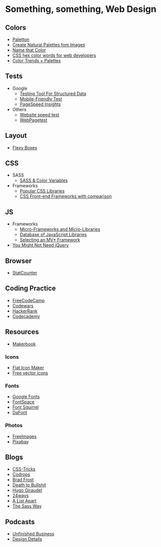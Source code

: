 # Something, something, Web Design
## Colors
* [Paletton](http://paletton.com)
* [Create Natural Palettes fom Images](http://palettegenerator.com)
* [Name that Color](http://chir.ag/projects/name-that-color)
* [CSS hex color words for web developers](http://bada55.io)
* [Color Trends + Palettes](http://www.colourlovers.com)

## Tests
* Google
	* [Testing Tool For Structured Data](https://search.google.com/structured-data/testing-tool)
	* [Mobile-Friendly Test](https://www.google.com/webmasters/tools/mobile-friendly)
	* [PageSpeed Insights](https://developers.google.com/speed/pagespeed/insights)
* Others
	* [Website speed test](https://tools.pingdom.com)
	* [WebPagetest](http://www.webpagetest.org)

## Layout
* [Flexy Boxes](http://the-echoplex.net/flexyboxes)

## CSS
* SASS
	* [SASS & Color Variables](http://sachagreif.com/sass-color-variables)
* Frameworks
	* [Popular CSS Libraries](http://cssdb.co/)
	* [CSS Front-end Frameworks with comparison](http://usablica.github.io/front-end-frameworks/compare.html)

## JS
* Frameworks
	* [Micro-Frameworks and Micro-Libraries](http://microjs.com)
	* [Database of JavaScript Libraries](https://www.javascripting.com)
	* [Selecting an MV* Framework](http://todomvc.com)
* [You Might Not Need jQuery](http://youmightnotneedjquery.com)

## Browser
* [StatCounter](http://gs.statcounter.com)

## Coding Practice
* [FreeCodeCamp](https://www.freecodecamp.com)
* [Codewars](https://www.codewars.com)
* [HackerRank](https://www.hackerrank.com)
* [Codecademy](https://www.codecademy.com)

## Resources
* [Makerbook](http://makerbook.net)

### Icons
* [Flat Icon Maker](http://flaticons.net)
* [Free vector icons](http://www.flaticon.com)

### Fonts
* [Google Fonts](https://fonts.google.com)
* [FontSpace](http://www.fontspace.com)
* [Font Squirrel](https://www.fontsquirrel.com)
* [DaFont](http://www.dafont.com)

### Photos
* [FreeImages](http://www.freeimages.com)
* [Pixabay](https://pixabay.com)

## Blogs
* [CSS-Tricks](https://css-tricks.com)
* [Codrops](http://tympanus.net/codrops)
* [Brad Frost](http://bradfrost.com/blog)
* [Death to Bullshit](http://blog.deathtobullshit.com)
* [Hugo Giraudel](http://hugogiraudel.com/blog)
* [24ways](https://24ways.org)
* [A List Apart](http://alistapart.com)
* [The Sass Way](http://thesassway.com)

## Podcasts
* [Unfinished Business](http://www.unfinished.bz)
* [Design Details](http://spec.fm/podcasts/design-details)
